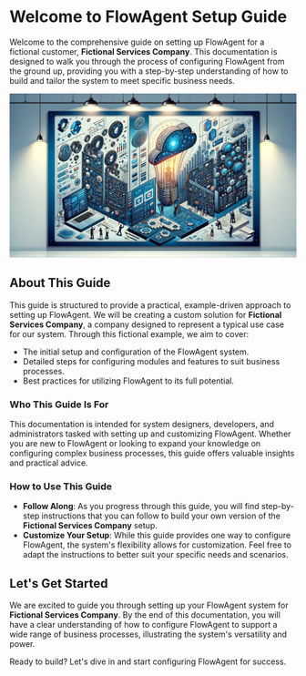 # Welcome to FlowAgent Setup Guide

Welcome to the comprehensive guide on setting up FlowAgent for a fictional customer, **Fictional Services Company**. This documentation is designed to walk you through the process of configuring FlowAgent from the ground up, providing you with a step-by-step understanding of how to build and tailor the system to meet specific business needs.

![alt text](image.png)

## About This Guide

This guide is structured to provide a practical, example-driven approach to setting up FlowAgent. We will be creating a custom solution for **Fictional Services Company**, a company designed to represent a typical use case for our system. Through this fictional example, we aim to cover:

- The initial setup and configuration of the FlowAgent system.
- Detailed steps for configuring modules and features to suit business processes.
- Best practices for utilizing FlowAgent to its full potential.

### Who This Guide Is For

This documentation is intended for system designers, developers, and administrators tasked with setting up and customizing FlowAgent. Whether you are new to FlowAgent or looking to expand your knowledge on configuring complex business processes, this guide offers valuable insights and practical advice.

### How to Use This Guide

- **Follow Along**: As you progress through this guide, you will find step-by-step instructions that you can follow to build your own version of the **Fictional Services Company** setup.
- **Customize Your Setup**: While this guide provides one way to configure FlowAgent, the system's flexibility allows for customization. Feel free to adapt the instructions to better suit your specific needs and scenarios.

## Let's Get Started

We are excited to guide you through setting up your FlowAgent system for **Fictional Services Company**. By the end of this documentation, you will have a clear understanding of how to configure FlowAgent to support a wide range of business processes, illustrating the system's versatility and power.

Ready to build? Let's dive in and start configuring FlowAgent for success.

